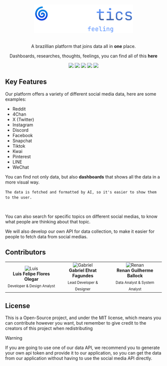 <br>
<div align="center">

![Logo](<readmeassets/Main Logo.png>)

<br>
A brazillian platform that joins data all in <b>one</b> place.

Dashboards, researches, thoughts, feelings, you can find all of this <b>here</b>

<img src="https://img.shields.io/badge/Status-In_Development-057CDC?logo=devbox&logoColor=white">
<img src="https://img.shields.io/badge/PoweredBy-Vita-AC66ED?logo=vite&logoColor=white">
<img src="https://img.shields.io/badge/Framework-Vue.js-4FC08D?logo=vuedotjs&logoColor=white">
<img src="https://img.shields.io/badge/Data%20Analysis-Python-3776AB?logo=python&logoColor=white">
<img src="https://img.shields.io/badge/Language-JavaScript-F7DF1E?logo=javascript&logoColor=white">

</div>

## **Key Features**
Our platform offers a variety of different social media data, here are some examples:

- Reddit
- 4Chan
- X (Twitter)
- Instagram
- Discord
- Facebook
- Snapchat
- Tiktok
- Kwai
- Pinterest
- LINE
- WeChat

You can find not only data, but also **dashboards** that shows all the data in a more visual way.

`The data is fetched and formatted by AI, so it's easier to show them to the user.`

<br>

You can also search for specific topics on different social medias, to know what people are thinking about that topic.

We will also develop our own API for data collection, to make it easier for people to fetch data from social medias.

## **Contributors**

<table align="center">
  <tr>
    <td align="center">
      <img src="https://avatars.githubusercontent.com/u/424443?v=4" width="100" alt="Luis" /><br/>
      <strong>Luis Felipe Flores Olegar</strong><br/>
      <sub>Developer & Design Analyst</sub>
    </td>
    <td align="center">
      <img src="https://avatars.githubusercontent.com/u/185841300?v=4" width="100" alt="Gabriel" /><br/>
      <strong>Gabriel Ehrat Fagundes</strong><br/>
      <sub>Lead Developer & Designer</sub>
    </td>
    <td align="center">
      <img src="https://avatars.githubusercontent.com/u/213849483?v=4" width="100" alt="Renan" /><br/>
      <strong>Renan Guilherme Ballock</strong><br/>
      <sub>Data Analyst & System Analyst</sub>
    </td>
  </tr>
</table>

## License

This is a Open-Source project, and under the MIT license, which means you can contribute however you want, but remember to give credit to the creators of this project when redistributing

> [!WARNING]
>  If you are going to use one of our data API, we recommend you to generate your own api token and provide it to our application, so you can get the data from our application without having to use the social media API directly.
